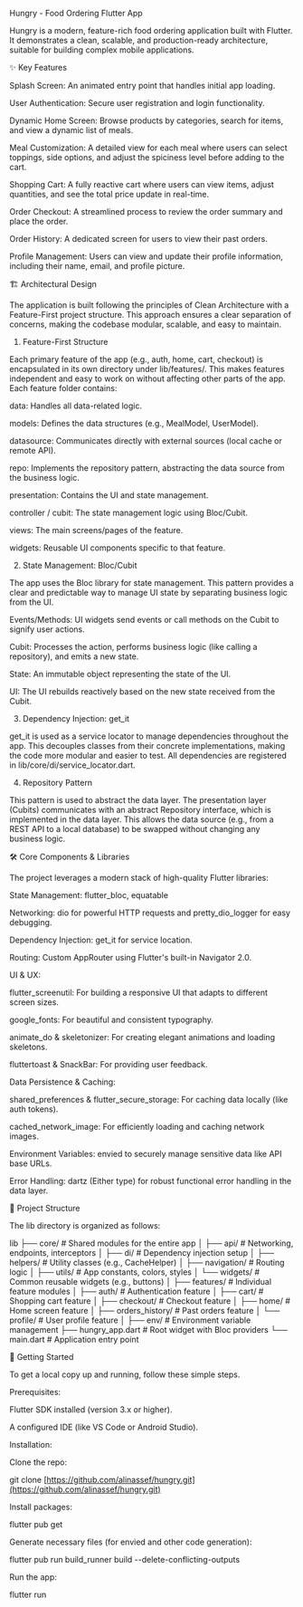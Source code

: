 Hungry - Food Ordering Flutter App

Hungry is a modern, feature-rich food ordering application built with Flutter. It demonstrates a clean, scalable, and production-ready architecture, suitable for building complex mobile applications.

✨ Key Features

Splash Screen: An animated entry point that handles initial app loading.

User Authentication: Secure user registration and login functionality.

Dynamic Home Screen: Browse products by categories, search for items, and view a dynamic list of meals.

Meal Customization: A detailed view for each meal where users can select toppings, side options, and adjust the spiciness level before adding to the cart.

Shopping Cart: A fully reactive cart where users can view items, adjust quantities, and see the total price update in real-time.

Order Checkout: A streamlined process to review the order summary and place the order.

Order History: A dedicated screen for users to view their past orders.

Profile Management: Users can view and update their profile information, including their name, email, and profile picture.

🏗️ Architectural Design

The application is built following the principles of Clean Architecture with a Feature-First project structure. This approach ensures a clear separation of concerns, making the codebase modular, scalable, and easy to maintain.

1. Feature-First Structure

Each primary feature of the app (e.g., auth, home, cart, checkout) is encapsulated in its own directory under lib/features/. This makes features independent and easy to work on without affecting other parts of the app. Each feature folder contains:

data: Handles all data-related logic.

models: Defines the data structures (e.g., MealModel, UserModel).

datasource: Communicates directly with external sources (local cache or remote API).

repo: Implements the repository pattern, abstracting the data source from the business logic.

presentation: Contains the UI and state management.

controller / cubit: The state management logic using Bloc/Cubit.

views: The main screens/pages of the feature.

widgets: Reusable UI components specific to that feature.

2. State Management: Bloc/Cubit

The app uses the Bloc library for state management. This pattern provides a clear and predictable way to manage UI state by separating business logic from the UI.

Events/Methods: UI widgets send events or call methods on the Cubit to signify user actions.

Cubit: Processes the action, performs business logic (like calling a repository), and emits a new state.

State: An immutable object representing the state of the UI.

UI: The UI rebuilds reactively based on the new state received from the Cubit.

3. Dependency Injection: get_it

get_it is used as a service locator to manage dependencies throughout the app. This decouples classes from their concrete implementations, making the code more modular and easier to test. All dependencies are registered in lib/core/di/service_locator.dart.

4. Repository Pattern

This pattern is used to abstract the data layer. The presentation layer (Cubits) communicates with an abstract Repository interface, which is implemented in the data layer. This allows the data source (e.g., from a REST API to a local database) to be swapped without changing any business logic.

🛠️ Core Components & Libraries

The project leverages a modern stack of high-quality Flutter libraries:

State Management: flutter_bloc, equatable

Networking: dio for powerful HTTP requests and pretty_dio_logger for easy debugging.

Dependency Injection: get_it for service location.

Routing: Custom AppRouter using Flutter's built-in Navigator 2.0.

UI & UX:

flutter_screenutil: For building a responsive UI that adapts to different screen sizes.

google_fonts: For beautiful and consistent typography.

animate_do & skeletonizer: For creating elegant animations and loading skeletons.

fluttertoast & SnackBar: For providing user feedback.

Data Persistence & Caching:

shared_preferences & flutter_secure_storage: For caching data locally (like auth tokens).

cached_network_image: For efficiently loading and caching network images.

Environment Variables: envied to securely manage sensitive data like API base URLs.

Error Handling: dartz (Either type) for robust functional error handling in the data layer.

📁 Project Structure

The lib directory is organized as follows:

lib
├── core/               # Shared modules for the entire app
│   ├── api/            # Networking, endpoints, interceptors
│   ├── di/             # Dependency injection setup
│   ├── helpers/        # Utility classes (e.g., CacheHelper)
│   ├── navigation/     # Routing logic
│   ├── utils/          # App constants, colors, styles
│   └── widgets/        # Common reusable widgets (e.g., buttons)
│
├── features/           # Individual feature modules
│   ├── auth/           # Authentication feature
│   ├── cart/           # Shopping cart feature
│   ├── checkout/       # Checkout feature
│   ├── home/           # Home screen feature
│   ├── orders_history/ # Past orders feature
│   └── profile/        # User profile feature
│
├── env/                # Environment variable management
├── hungry_app.dart     # Root widget with Bloc providers
└── main.dart           # Application entry point


🚀 Getting Started

To get a local copy up and running, follow these simple steps.

Prerequisites:

Flutter SDK installed (version 3.x or higher).

A configured IDE (like VS Code or Android Studio).

Installation:

Clone the repo:

git clone [https://github.com/alinassef/hungry.git](https://github.com/alinassef/hungry.git)


Install packages:

flutter pub get


Generate necessary files (for envied and other code generation):

flutter pub run build_runner build --delete-conflicting-outputs


Run the app:

flutter run
